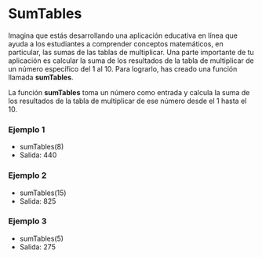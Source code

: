# SumTables
Imagina que estás desarrollando una aplicación educativa en línea que ayuda a los estudiantes a comprender conceptos matemáticos, en particular, las sumas de las tablas de multiplicar. Una parte importante de tu aplicación es calcular la suma de los resultados de la tabla de multiplicar de un número específico del 1 al 10. Para lograrlo, has creado una función llamada **sumTables**.

La función **sumTables** toma un número como entrada y calcula la suma de los resultados de la tabla de multiplicar de ese número desde el 1 hasta el 10.

### Ejemplo 1
- sumTables(8)
- Salida: 440

### Ejemplo 2
- sumTables(15)
- Salida: 825


### Ejemplo 3
- sumTables(5)
- Salida: 275

